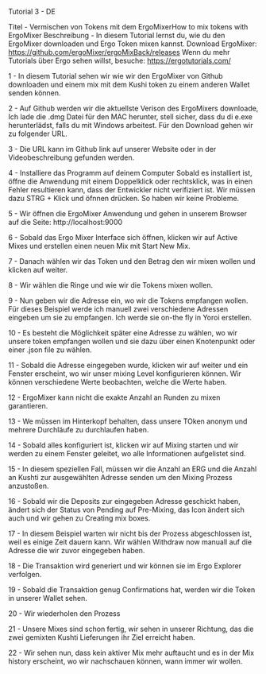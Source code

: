 Tutorial 3 - DE

Titel - Vermischen von Tokens mit dem ErgoMixerHow to mix tokens with ErgoMixer
Beschreibung - In diesem Tutorial lernst du, wie du den ErgoMixer downloaden und Ergo Token mixen kannst.
Download ErgoMixer: https://github.com/ergoMixer/ergoMixBack/releases
Wenn du mehr Tutorials über Ergo sehen willst, besuche: https://ergotutorials.com/

1 - In diesem Tutorial sehen wir wie wir den ErgoMixer von Github downloaden und einem mix mit dem Kushi token zu einem anderen Wallet senden können.

2 - Auf Github werden wir die aktuellste Verison des ErgoMixers downloade, Ich lade die .dmg Datei für den MAC herunter, stell sicher, dass du di e.exe herunterlädst, falls du mit Windows arbeitest.
Für den Download gehen wir zu folgender URL.

3 - Die URL kann im Github link auf unserer Website oder in der Videobeschreibung gefunden werden.

4 - Installiere das Programm auf deinem Computer
Sobald es installiert ist, öffne die Anwendung mit einem Doppelklick oder rechtsklick, was in einen Fehler resultieren kann, dass der Entwickler nicht verifiziert ist. Wir müssen dazu STRG + Klick und öfnnen drücken. So haben wir keine Probleme.

5 - Wir öffnen die ErgoMixer Anwendung und gehen in unserem Browser auf die Seite: http://localhost:9000

6 - Sobald das Ergo Mixer Interface sich öffnen, klicken wir auf Active Mixes und erstellen einen neuen Mix mit Start New Mix.

7 - Danach wählen wir das Token und den Betrag den wir mixen wollen und klicken auf weiter.

8 - Wir wählen die Ringe und wie wir die Tokens mixen wollen.

9 - Nun geben wir die Adresse ein, wo wir die Tokens empfangen wollen. Für dieses Beispiel werde ich manuell zwei verschiedene Adressen eingeben um sie zu empfangen. Ich werde sie on-the fly in Yoroi erstellen.

10 - Es besteht die Möglichkeit später eine Adresse zu wählen, wo wir unsere token empfangen wollen und sie dazu über einen Knotenpunkt oder einer .json file zu wählen.

11 - Sobald die Adresse eingegeben wurde, klicken wir auf weiter und ein Fenster erscheint, wo wir unser mixing Level konfigurieren können. Wir können verschiedene Werte beobachten, welche die Werte haben.

12 - ErgoMixer kann nicht die exakte Anzahl an Runden zu mixen garantieren.

13 - We müssen im Hinterkopf behalten, dass unsere TOken anonym und mehrere Durchläufe zu durchlaufen haben.

14 - Sobald alles konfiguriert ist, klicken wir auf Mixing starten und wir werden zu einem Fenster geleitet, wo alle Informationen aufgelistet sind. 

15 - In diesem speziellen Fall, müssen wir die Anzahl an ERG und die Anzahl an Kushti zur ausgewählten Adresse senden um den Mixing Prozess anzustoßen.

16 - Sobald wir die Deposits zur eingegeben Adresse geschickt haben, ändert sich der Status von Pending auf Pre-Mixing, das Icon ändert sich auch und wir gehen zu Creating mix boxes.

17 - In diesem Beispiel warten wir nicht bis der Prozess abgeschlossen ist, weil es einige Zeit dauern kann. Wir wählen Withdraw now manuall auf die Adresse die wir zuvor eingegeben haben.

18 - Die Transaktion wird generiert und wir können sie im Ergo Explorer verfolgen.

19 - Sobald die Transaktion genug Confirmations hat, werden wir die Token in unserer Wallet sehen.

20 - Wir wiederholen den Prozess 

21 - Unsere Mixes sind schon fertig, wir sehen in unserer Richtung, das die zwei gemixten Kushti Lieferungen ihr Ziel erreicht haben.

22 - Wir sehen nun, dass kein aktiver Mix mehr auftaucht und es in der Mix history erscheint, wo wir nachschauen können, wann immer wir wollen.

